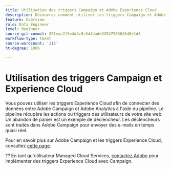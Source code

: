 ```yaml
---
title: Utilisation des triggers Campaign et Adobe Experience Cloud
description: Découvrez comment utiliser les triggers Campaign et Adobe Experience Cloud
feature: Overview
role: Data Engineer
level: Beginner
source-git-commit: 391eac2f5e4d4c8c5d4dadd3394798361640e1d8
workflow-type: tm+mt
source-wordcount: '112'
ht-degree: 100%

---
```


# Utilisation des triggers Campaign et Experience Cloud

Vous pouvez utiliser les triggers Experience Cloud afin de connecter des données entre Adobe Campaign et Adobe Analytics à l&#39;aide du pipeline. Le pipeline récupère les actions ou triggers des utilisateurs de votre site web. Un abandon de panier est un exemple de déclencheur. Les déclencheurs sont traités dans Adobe Campaign pour envoyer des e-mails en temps quasi réel.

Pour en savoir plus sur Adobe Campaign et les triggers Experience Cloud, consultez [cette page](https://experienceleague.adobe.com/docs/campaign-classic/using/integrating-with-adobe-experience-cloud/experience-triggers/about-triggers.html?lang=fr).

??  En tant qu&#39;utilisateur Managed Cloud Services, [contactez Adobe](../start/campaign-faq.md#support) pour implémenter des triggers Experience Cloud avec Campaign.
